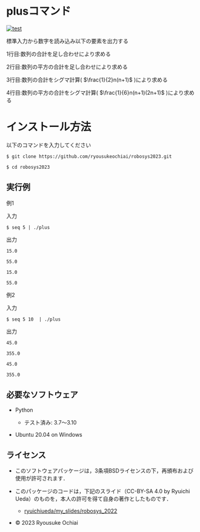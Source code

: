 # plusコマンド
[![test](https://github.com/ryousukeochiai/robosys2023/actions/workflows/test.yml/badge.svg)](https://github.com/ryousukeochiai/robosys2023/actions/workflows/test.yml)

標準入力から数字を読み込み以下の要素を出力する

1行目:数列の合計を足し合わせにより求める

2行目:数列の平方の合計を足し合わせにより求める

3行目:数列の合計をシグマ計算( $\frac{1}{2}n(n+1)$ )により求める

4行目:数列の平方の合計をシグマ計算( $\frac{1}{6}n(n+1)(2n+1)$ )により求める

# インストール方法

以下のコマンドを入力してください

```
$ git clone https://github.com/ryousukeochiai/robosys2023.git
```

```
$ cd robosys2023
```

## 実行例

例1

入力

```
$ seq 5 | ./plus
```

出力

```
15.0

55.0

15.0

55.0
```


例2

入力

```
$ seq 5 10  | ./plus
```

出力

```
45.0

355.0

45.0

355.0
```


## 必要なソフトウェア
* Python
  * テスト済み: 3.7〜3.10

* Ubuntu 20.04 on Windows

## ライセンス
* このソフトウェアパッケージは，3条項BSDライセンスの下，再頒布および使用が許可されます．
* このパッケージのコードは，下記のスライド（CC-BY-SA 4.0 by Ryuichi Ueda）のものを，本人の許可を得て自身の著作としたものです．
   * [ryuichiueda/my_slides/robosys_2022](https://github.com/ryuichiueda/my_slides/tree/master/robosys_2022)

* © 2023 Ryousuke Ochiai
